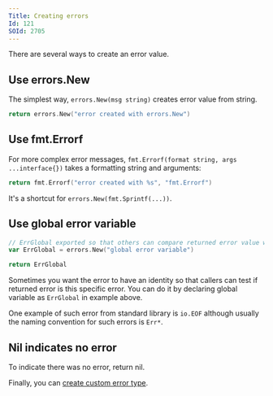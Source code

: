 ```yaml
---
Title: Creating errors
Id: 121
SOId: 2705
---
```


There are several ways to create an error value.

## Use errors.New

The simplest way, `errors.New(msg string)` creates error value from string.

```go
return errors.New("error created with errors.New")
```

## Use fmt.Errorf

For more complex error messages, `fmt.Errorf(format string, args ...interface{})` takes a formatting string and arguments:

```go
return fmt.Errorf("error created with %s", "fmt.Errorf")
```

It's a shortcut for `errors.New(fmt.Sprintf(...))`.

## Use global error variable

```go
// ErrGlobal exported so that others can compare returned error value with this variable
var ErrGlobal = errors.New("global error variable")

return ErrGlobal
```

Sometimes you want the error to have an identity so that callers can test if returned error is this specific error. You can do it by declaring global variable as `ErrGlobal` in example above.

One example of such error from standard library is `io.EOF` although usually the naming convention for such errors is `Err*`.

## Nil indicates no error

To indicate there was no error, return nil.


Finally, you can [create custom error type](122).

